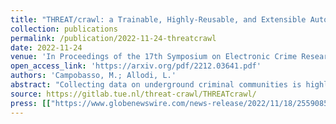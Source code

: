 ```yaml
---
title: "THREAT/crawl: a Trainable, Highly-Reusable, and Extensible Automated Method and Tool to Crawl Criminal Underground Forums"
collection: publications
permalink: /publication/2022-11-24-threatcrawl
date: 2022-11-24
venue: 'In Proceedings of the 17th Symposium on Electronic Crime Research (<b>APWG eCrime 2022</b>)'
open_access_link: 'https://arxiv.org/pdf/2212.03641.pdf'
authors: 'Campobasso, M.; Allodi, L.'
abstract: "Collecting data on underground criminal communities is highly valuable both for security research and security operations. Unfortunately these communities live within a constellation of diverse online forums that are difficult to infiltrate, may adopt crawling monitoring countermeasures, and require the development of ad-hoc scrapers for each different community, making the endeavour increasingly technically challenging, and potentially expensive. To address this problem we propose THREAT/crawl, a method and prototype tool for a highly reusable crawler that can learn a wide range of (arbitrary) forum structures, can remain under-the-radar during the crawling activity and can be extended and configured at the user will. We showcase THREAT/crawl capabilities and provide prime evaluation of our prototype against a range of active, live, underground communities."
source: https://gitlab.tue.nl/threat-crawl/THREATcrawl/
press: [["https://www.globenewswire.com/news-release/2022/11/18/2559085/0/en/APWG-Announces-Papers-Accepted-for-the-2022-Annual-Symposium-on-Electronic-Crime-Research-Messages-From-the-Edge-of-the-Cybercrime-Experience.html", "en", "APWG Announces Papers Accepted for the 2022 Annual Symposium on Electronic Crime Research — Messages From the Edge of the Cybercrime Experience"]]
---
```

